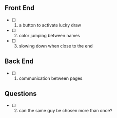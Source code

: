 ## Front End
- [ ] 1. a button to activate lucky draw
- [ ] 2. color jumping between names
- [ ] 3. slowing down when close to the end

## Back End
- [ ] 1. communication between pages

## Questions
- [ ] 2. can the same guy be chosen more than once?
